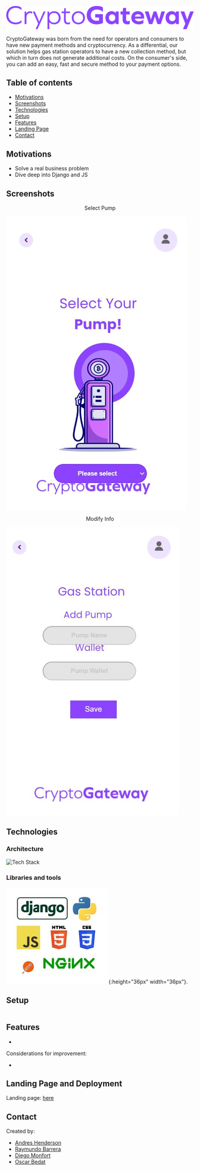 ![Logo](https://github.com/Ouyei/CriptoGateway/blob/main/images/logo_CG.png) 

CryptoGateway was born from the need for operators and consumers to have new payment methods and cryptocurrency. As a differential, our solution helps gas station operators to have a new collection method, but which in turn does not generate additional costs. On the consumer's side, you can add an easy, fast and secure method to your payment options.

## Table of contents

- [Motivations](#motivations)
- [Screenshots](#screenshots)
- [Technologies](#technologies)
- [Setup](#setup)
- [Features](#features)
- [Landing Page](#landing_page)
- [Contact](#contact)

## Motivations

- Solve a real business problem
- Dive deep into Django and JS

## Screenshots

<p align="center">Select Pump</p>

![Select Pump](https://github.com/Ouyei/CriptoGateway/blob/main/images/select_pump.JPG)

<p align="center">Modify Info</p>

![Modify Info](https://github.com/Ouyei/CriptoGateway/blob/main/images/modify_info.JPG)

## Technologies

### Architecture

![Tech Stack]()

### Libraries and tools

![Libraries and tools](https://github.com/Ouyei/CriptoGateway/blob/main/images/libraries_and_tools.JPG){:height="36px" width="36px"}.

## Setup

```

```
## Features

- 

Considerations for improvement: 

- 

## Landing Page and Deployment

Landing page: [here](https://www.andreshenderson.tech/)

## Contact

Created by:

- [Andres Henderson](https://github.com/andresovichh)
- [Raymundo Barrera](https://github.com/RayBar72)
- [Diego Monfort](https://github.com/DiegoMHol)
- [Oscar Bedat](https://github.com/Ouyei)
